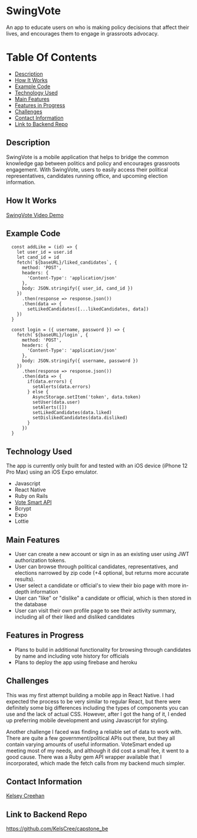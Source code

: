 # SwingVote

An app to educate users on who is making policy decisions that affect their lives, and encourages them to engage in grassroots advocacy.

# Table Of Contents 
- [Description](https://github.com/KelsCree/capstone-fe#description)
- [How It Works](https://github.com/KelsCree/capstone-fe#how-it-works)
- [Example Code](https://github.com/KelsCree/capstone-fe#example-code)
- [Technology Used](https://github.com/KelsCree/capstone-fe#technology-used)
- [Main Features](https://github.com/KelsCree/capstone-fe#main-features)
- [Features in Progress](https://github.com/KelsCree/capstone-fe#features-in-progress)
- [Challenges](https://github.com/KelsCree/capstone-be#features-in-progress)
- [Contact Information](https://github.com/KelsCree/capstone-fe#contact-information)
- [Link to Backend Repo](https://github.com/KelsCree/capstone-fe#link-to-backend-repo)

## Description

SwingVote is a mobile application that helps to bridge the common knowledge gap between politics and policy and encourages grassroots engagement. With SwingVote, users to easily access their political representatives, candidates running office, and upcoming election information. 

## How It Works

[SwingVote Video Demo](https://youtu.be/5Yb4LVCDGtM)

## Example Code 
```
  const addLike = (id) => {
    let user_id = user.id
    let cand_id = id
    fetch(`${baseURL}/liked_candidates`, {
      method: 'POST',
      headers: {
        'Content-Type': 'application/json'
      },
      body: JSON.stringify({ user_id, cand_id })
    })
      .then(response => response.json())
      .then(data => {
        setLikedCandidates([...likedCandidates, data])
    })
  }

```
```
  const login = ({ username, password }) => {
    fetch(`${baseURL}/login`, {
      method: 'POST',
      headers: {
        'Content-Type': 'application/json'
      },
      body: JSON.stringify({ username, password })
    })
      .then(response => response.json())
      .then(data => {
        if(data.errors) {
          setAlerts(data.errors)
        } else {
          AsyncStorage.setItem('token', data.token)
          setUser(data.user)
          setAlerts([])
          setLikedCandidates(data.liked)
          setDislikedCandidates(data.disliked)
        }
      })
  }
```

## Technology Used

  The app is currently only built for and tested with an iOS device (iPhone 12 Pro Max) using an iOS Expo emulator.

- Javascript
- React Native
- Ruby on Rails
- [Vote Smart API](https://votesmart.org/share/api#.X616OJNKii4)
- Bcrypt
- Expo
- Lottie


## Main Features

- User can create a new account or sign in as an existing user using JWT authorization tokens.
- User can browse through political candidates, representatives, and elections narrowed by zip code (+4 optional, but returns more accurate results).
- User select a candidate or official's to view their bio page with more in-depth information
- User can "like" or "dislike" a candidate or official, which is then stored in the database
- User can visit their own profile page to see their activity summary, including all of their liked and disliked candidates

## Features in Progress

- Plans to build in additional functionality for browsing through candidates by name and including vote history for officials
- Plans to deploy the app using firebase and heroku

## Challenges

This was my first attempt building a mobile app in React Native. I had expected the process to be very similar to regular React, but there were definitely some big differences including the types of components you can use and the lack of actual CSS. However, after I got the hang of it, I ended up preferring mobile development and using Javascript for styling. 

Another challenge I faced was finding a reliable set of data to work with. There are quite a few government/political APIs out there, but they all contain varying amounts of useful information. VoteSmart ended up meeting most of my needs, and although it did cost a small fee, it went to a good cause. There was a Ruby gem API wrapper available that I incorporated, which made the fetch calls from my backend much simpler. 

## Contact Information

[Kelsey Creehan](https://www.linkedin.com/in/kelsey-creehan/)

## Link to Backend Repo

https://github.com/KelsCree/capstone_be